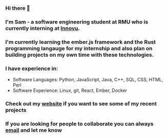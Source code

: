 ### Hi there 👋

### I'm Sam - a software engineering student at RMU who is currently interning at [Innovu](https://www.innovu.com/).

### I'm currently learning the ember.js framework  and the Rust programming langauge for my internship and also plan on building projects on my own time with these technologies.

### I have experience in: 
- Software Languages: Python, JavaScript, Java, C++, SQL, CSS, HTML, Perl
- Software Experience: Linux, git, React, Ember, Docker

### Check out my [website](http://samuel-bordo.s3-website.us-east-2.amazonaws.com/) if you want to see some of my recent projects

### If you are looking for people to collaborate you can always [email](sambordo1@gmail.com) and let me know
